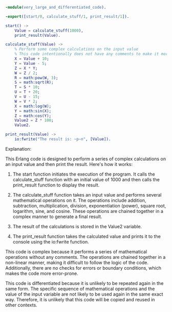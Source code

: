 ```erlang
-module(very_large_and_differentiated_code).

-export([start/0, calculate_stuff/1, print_result/1]).

start() ->
    Value = calculate_stuff(1000),
    print_result(Value).

calculate_stuff(Value) ->
    % Perform some complex calculations on the input value
    % This code intentionally does not have any comments to make it more complex
    X = Value + 10;
    Y = Value - 5;
    Z = X * Y;
    W = Z / 2;
    R = math:pow(W, 3);
    S = math:sqrt(R);
    T = S * 10;
    U = T + 20;
    V = U - 15;
    W = V * 2;
    X = math:log(W);
    Y = math:sin(X);
    Z = math:cos(Y);
    Value2 = Z * 100;
    Value2.

print_result(Value) ->
    io:fwrite("The result is: ~p~n", [Value]).
```

Explanation:

This Erlang code is designed to perform a series of complex calculations on an input value and then print the result. Here's how it works:

1. The start function initiates the execution of the program. It calls the calculate_stuff function with an initial value of 1000 and then calls the print_result function to display the result.

2. The calculate_stuff function takes an input value and performs several mathematical operations on it. The operations include addition, subtraction, multiplication, division, exponentiation (power), square root, logarithm, sine, and cosine. These operations are chained together in a complex manner to generate a final result.

3. The result of the calculations is stored in the Value2 variable.

4. The print_result function takes the calculated value and prints it to the console using the io:fwrite function.

This code is complex because it performs a series of mathematical operations without any comments. The operations are chained together in a non-linear manner, making it difficult to follow the logic of the code. Additionally, there are no checks for errors or boundary conditions, which makes the code more error-prone.

This code is differentiated because it is unlikely to be repeated again in the same form. The specific sequence of mathematical operations and the value of the input variable are not likely to be used again in the same exact way. Therefore, it is unlikely that this code will be copied and reused in other contexts.